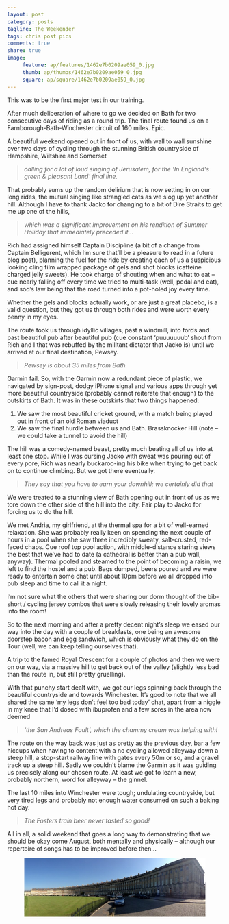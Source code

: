 ```yaml
---
layout: post
category: posts
tagline: The Weekender
tags: chris post pics
comments: true
share: true
image: 
     feature: ap/features/1462e7b0209ae059_0.jpg
     thumb: ap/thumbs/1462e7b0209ae059_0.jpg
     square: ap/square/1462e7b0209ae059_0.jpg
---
```

This was to be the first major test in our training.

After much deliberation of where to go we decided on Bath for two consecutive days of riding as a round trip.  The final route found us on a Farnborough-Bath-Winchester circuit of 160 miles.  Epic.

A beautiful weekend opened out in front of us, with wall to wall sunshine over two days of cycling through the stunning British countryside of Hampshire, Wiltshire and Somerset

> *calling for a lot of loud singing of Jerusalem, for the ‘In England's green & pleasant Land’ final line.*

That probably sums up the random delirium that is now setting in on our long rides, the mutual singing like strangled
cats as we slog up yet another hill. Although I have to thank Jacko for changing to a bit of Dire Straits to
get me up one of the hills,

> *which was a significant improvement on his rendition of Summer Holiday that immediately preceded it…*

Rich had assigned himself Captain Discipline (a bit of a change from Captain Belligerent, which I’m sure that’ll be a pleasure to read in a future blog post), planning the fuel for the ride by creating each of us a suspicious looking cling film wrapped package of gels and shot blocks (caffeine charged jelly sweets).  He took charge of shouting when and what to eat – cue nearly falling off every time we tried to multi-task (well, pedal and eat), and sod’s law being that the road turned into a pot-holed joy every time.

Whether the gels and blocks actually work, or are just a great placebo, is a valid question, but they got us through both rides and were worth every penny in my eyes.

The route took us through idyllic villages, past a windmill, into fords and past beautiful pub after beautiful pub (cue constant ‘puuuuuuub’ shout from Rich and I that was rebuffed by the militant dictator that Jacko is) until we arrived at our final destination, Pewsey.

> *Pewsey is about 35 miles from Bath.*
  
Garmin fail.  So, with the Garmin now a redundant piece of plastic, we navigated by sign-post, dodgy iPhone signal and various apps through yet more beautiful countryside (probably cannot reiterate that enough) to the outskirts of Bath.  It was in these outskirts that two things happened:

1. We saw the most beautiful cricket ground, with a match being played out in front of an old Roman viaduct
2. We saw the final hurdle between us and Bath.  Brassknocker Hill (note – we could take a tunnel to avoid the hill)

The hill was a comedy-named beast, pretty much beating all of us into at least one stop.  While I was cursing Jacko with sweat was pouring out of every pore, Rich was nearly buckaroo-ing his bike when trying to get back on to continue climbing.  But we got there eventually.

>*They say that you have to earn your downhill; we certainly did that*

We were treated to a stunning view of Bath opening out in front of us as we tore down the other side of the hill into the city.  Fair play to Jacko for forcing us to do the hill.

We met Andria, my girlfriend, at the thermal spa for a bit of well-earned relaxation.  She was probably really keen on spending the next couple of hours in a pool when she saw three incredibly sweaty, salt-crusted, red-faced chaps.  Cue roof top pool action, with middle-distance staring views the best that we’ve had to date (a cathedral is better than a pub wall, anyway).  Thermal pooled and steamed to the point of becoming a raisin, we left to find the hostel and a pub.  Bags dumped, beers poured and we were ready to entertain some chat until about 10pm before we all dropped into pub sleep and time to call it a night.  

I’m not sure what the others that were sharing our dorm thought of the bib-short / cycling jersey combos that were slowly releasing their lovely aromas into the room!

So to the next morning and after a pretty decent night’s sleep we eased our way into the day with a couple of breakfasts, one being an awesome doorstep bacon and egg sandwich, which is obviously what they do on the Tour (well, we can keep telling ourselves that).

A trip to the famed Royal Crescent for a couple of photos and then we were on our way, via a massive hill to get back
out of the valley (slightly less bad than the route in, but still pretty gruelling).

With that punchy start dealt with, we got our legs spinning back through the beautiful countryside and towards Winchester.  It’s good to note that we all shared the same ‘my legs don’t feel too bad today’ chat, apart from a niggle in my knee that I’d dosed with ibuprofen and a few sores in the area now deemed

> *‘the San Andreas Fault’, which the chammy cream was helping with!*

The route on the way back was just as pretty as the previous day, bar a few hiccups when having to content with a no cycling allowed alleyway down a steep hill, a stop-start railway line with gates every 50m or so, and a gravel track up a steep hill.  Sadly we couldn’t blame the Garmin as it was guiding us precisely along our chosen route.  At least we got to learn a new, probably northern, word for alleyway – the ginnel.

The last 10 miles into Winchester were tough; undulating countryside, but very tired legs and probably not enough water consumed on such a baking hot day.

> *The Fosters train beer never tasted so good!*

All in all, a solid weekend that goes a long way to demonstrating that we should be okay come August, both mentally and physically – although our repertoire of songs has to be improved before then…

<figure class="">
<a href="/images/ap/standard/1462e7b0209ae059_0.jpg">
<img src="/images/ap/standard/1462e7b0209ae059_0.jpg">
</a></figure>
